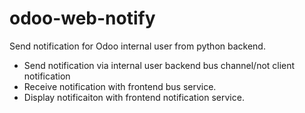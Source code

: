 # odoo-web-notify
Send notification for Odoo internal user from python backend.

* Send notification via internal user backend bus channel/not client notification
* Receive notification with frontend bus service.
* Display notificaiton with frontend notification service.
